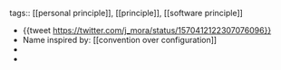 tags:: [[personal principle]], [[principle]], [[software principle]]

- {{tweet https://twitter.com/j_mora/status/1570412122307076096}}
- Name inspired by: [[convention over configuration]]
-
-